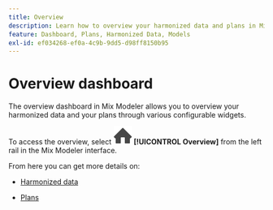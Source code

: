```yaml
---
title: Overview
description: Learn how to overview your harmonized data and plans in Mix Modeler.
feature: Dashboard, Plans, Harmonized Data, Models
exl-id: ef034268-ef0a-4c9b-9dd5-d98ff8150b95
---
```

# Overview dashboard


The overview dashboard in Mix Modeler allows you to overview your harmonized data and your plans through various configurable widgets.

To access the overview, select ![Home](/help/assets//icons/Home.svg) **[!UICONTROL Overview]** from the left rail in the Mix Modeler interface.

From here you can get more details on:

* [Harmonized data](harmonized-data.md)

* [Plans](plans.md)
